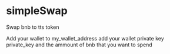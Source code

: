 # simpleSwap
Swap bnb to tts token

Add your wallet to my_wallet_address
add your wallet private key private_key
and the ammount of bnb that you want to spend

